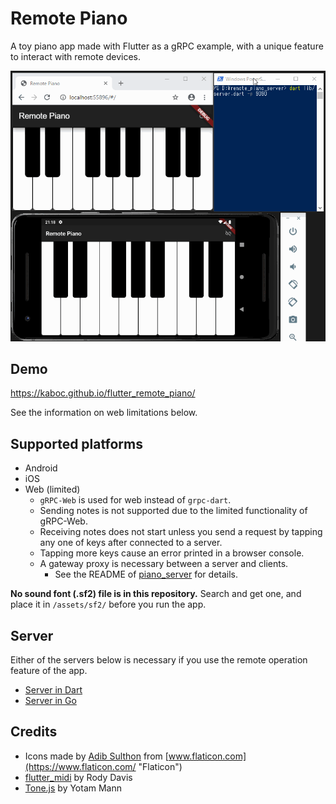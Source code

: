# Remote Piano

A toy piano app made with Flutter as a gRPC example, with a unique feature to interact with remote devices.

![Screencast](docs/images/remote_piano.gif)

## Demo

https://kaboc.github.io/flutter_remote_piano/

See the information on web limitations below.

## Supported platforms

* Android
* iOS
* Web (limited)
    * `gRPC-Web` is used for web instead of `grpc-dart`.
    * Sending notes is not supported due to the limited functionality of gRPC-Web.
    * Receiving notes does not start unless you send a request by tapping any one of keys after connected to a server.
    * Tapping more keys cause an error printed in a browser console.
    * A gateway proxy is necessary between a server and clients.
        * See the README of [piano_server](https://github.com/kaboc/piano_server) for details.

**No sound font (.sf2) file is in this repository.**
Search and get one, and place it in `/assets/sf2/` before you run the app. 

## Server

Either of the servers below is necessary if you use the remote operation feature of the app.

* [Server in Dart](https://github.com/kaboc/piano_server)
* [Server in Go](https://github.com/kaboc/piano_server_go)

## Credits

* Icons made by [Adib Sulthon](https://www.flaticon.com/authors/adib-sulthon "Adib Sulthon") from [www.flaticon.com](https://www.flaticon.com/ "Flaticon")
* [flutter_midi](https://github.com/rodydavis/flutter_midi) by Rody Davis
* [Tone.js](https://tonejs.github.io/) by Yotam Mann
